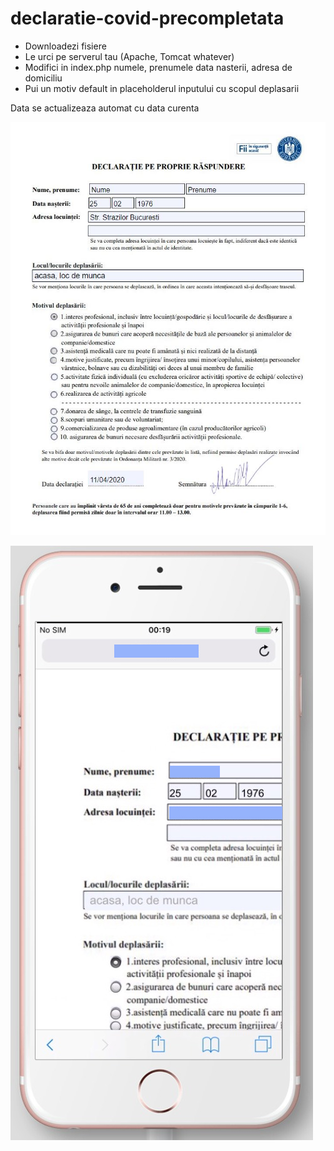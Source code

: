 # declaratie-covid-precompletata

* Downloadezi fisiere
* Le urci pe serverul tau (Apache, Tomcat whatever)
* Modifici in index.php numele, prenumele data nasterii, adresa de domiciliu
* Pui un motiv default in placeholderul inputului cu scopul deplasarii

Data se actualizeaza automat cu data curenta

![Declaratie](./Capture.JPG)

![Telefon Test](./telefon.jpg)
